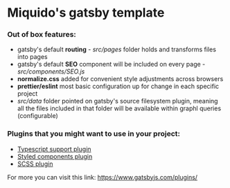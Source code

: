 # Miquido's gatsby template

### Out of box features:
- gatsby's default **routing** - *src/pages* folder holds and transforms files into pages
- gatsby's default **SEO** component will be included on every page - *src/components/SEO.js*
- **normalize.css** added for convenient style adjustments across browsers
- **prettier/eslint** most basic configuration up for change in each specific project
- *src/data* folder pointed on gatsby's source filesystem plugin, meaning all the files included in that folder will be available within graphl queries (configurable) 

### Plugins that you might want to use in your project:
- [Typescript support plugin](https://www.gatsbyjs.com/plugins/gatsby-plugin-typescript/?=)  
- [Styled components plugin](https://www.gatsbyjs.com/plugins/gatsby-plugin-styled-components/?=)
- [SCSS plugin](https://www.gatsbyjs.com/plugins/gatsby-plugin-sass/?=)

For more you can visit this link: https://www.gatsbyjs.com/plugins/
